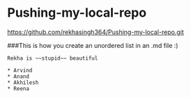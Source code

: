 # Pushing-my-local-repo

https://github.com/rekhasingh364/Pushing-my-local-repo.git

###This is how you create an unordered list in an .md file :)

    Rekha is ~~stupid~~ beautiful
    
    * Arvind
    * Anand
    * Akhilesh
    * Reena
